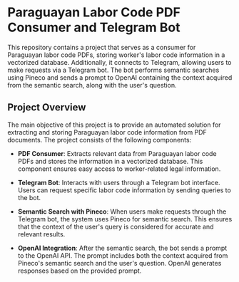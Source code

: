 # Paraguayan Labor Code PDF Consumer and Telegram Bot

This repository contains a project that serves as a consumer for Paraguayan labor code PDFs, storing worker's labor code information in a vectorized database. Additionally, it connects to Telegram, allowing users to make requests via a Telegram bot. The bot performs semantic searches using Pineco and sends a prompt to OpenAI containing the context acquired from the semantic search, along with the user's question.

## Project Overview

The main objective of this project is to provide an automated solution for extracting and storing Paraguayan labor code information from PDF documents. The project consists of the following components:

- **PDF Consumer**: Extracts relevant data from Paraguayan labor code PDFs and stores the information in a vectorized database. This component ensures easy access to worker-related legal information.

- **Telegram Bot**: Interacts with users through a Telegram bot interface. Users can request specific labor code information by sending queries to the bot.

- **Semantic Search with Pineco**: When users make requests through the Telegram bot, the system uses Pineco for semantic search. This ensures that the context of the user's query is considered for accurate and relevant results.

- **OpenAI Integration**: After the semantic search, the bot sends a prompt to the OpenAI API. The prompt includes both the context acquired from Pineco's semantic search and the user's question. OpenAI generates responses based on the provided prompt.


